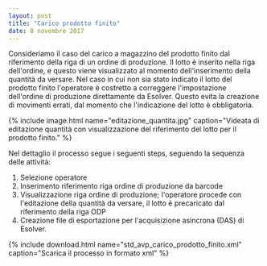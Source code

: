 ```yaml
---
layout: post
title: "Carico prodotto finito"
date: 8 novembre 2017
---
```


Consideriamo il caso del carico a magazzino del prodotto finito dal riferimento della riga 
di un ordine di produzione. Il lotto è inserito nella riga dell'ordine, e questo
viene visualizzato al momento dell'inserimento della quantità da versare.
Nel caso in cui non sia stato indicato il lotto del prodotto finito l'operatore è costretto a 
correggere l'impostazione dell'ordine di produzione direttamente da Esolver. Questo evita la creazione di movimenti
errati, dal momento che l'indicazione del lotto è obbligatoria.


{% include image.html name="editazione_quantita.jpg" caption="Videata di editazione quantità con visualizzazione del riferimento del lotto per il prodotto finito." %}

Nel dettaglio il processo segue i seguenti steps, seguendo la sequenza delle attività:

1. Selezione operatore
2. Inserimento riferimento riga ordine di produzione da barcode
3. Visualizzazione riga ordine di produzione; l'operatore procede con l'editazione della quantità da versare, il lotto è precaricato dal riferimento della riga ODP
6. Creazione file di esportazione per l'acquisizione asincrona (DAS) di Esolver.

 
{% include download.html name="std_avp_carico_prodotto_finito.xml" caption="Scarica il processo in formato xml" %}

